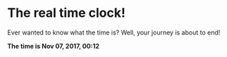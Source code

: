 # The real time clock!

Ever wanted to know what the time is? Well, your journey is about to end!

**The time is Nov 07, 2017, 00:12**